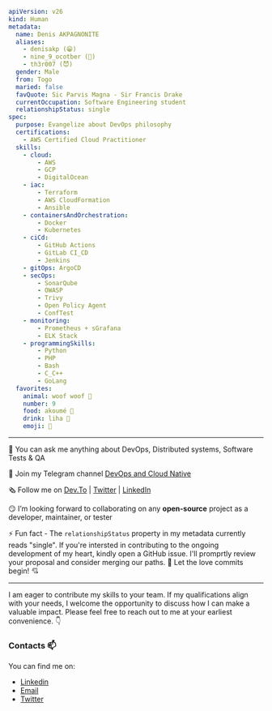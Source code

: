 ```yaml
apiVersion: v26
kind: Human
metadata:
  name: Denis AKPAGNONITE
  aliases:
    - denisakp (😁​)
    - nine_9_ocotber (🤠​)
    - th3r007 (😈​) 
  gender: Male
  from: Togo
  maried: false
  favQuote: Sic Parvis Magna - Sir Francis Drake
  currentOccupation: Software Engineering student
  relationshipStatus: single
spec:
  purpose: Evangelize about DevOps philosophy
  certifications:
    - AWS Certified Cloud Practitioner
  skills:
    - cloud:
        - AWS
        - GCP
        - DigitalOcean
    - iac:
        - Terraform
        - AWS CloudFormation
        - Ansible
    - containersAndOrchestration:
        - Docker
        - Kubernetes
    - ciCd:
        - GitHub Actions
        - GitLab CI_CD
        - Jenkins
    - gitOps: ArgoCD
    - secOps:
        - SonarQube
        - OWASP
        - Trivy
        - Open Policy Agent
        - ConfTest
    - monitoring:
        - Prometheus + sGrafana
        - ELK Stack
    - programmingSkills:
        - Python
        - PHP
        - Bash
        - C_C++
        - GoLang
  favorites:
    animal: woof woof 🦮​
    number: 9
    food: akoumé 🍲​
    drink: liha 🍻​
    emoji: 🙂​
```
---

​🤗​ You can ask me anything about DevOps, Distributed systems, Software Tests & QA

📢​ Join my Telegram channel [DevOps and Cloud Native](https://t.me/devops_cloud_native)

🗞️​ Follow me on [Dev.To](https://dev.to/denisakp) | [Twitter](https://twitter.com/denis_Akp) | [LinkedIn](https://www.linkedin.com/in/denis-akpagnonite-49868b171)

😏​ I’m looking forward to collaborating on any **open-source** project as a developer, maintainer, or tester

⚡ Fun fact - The `relationshipStatus` property in my metadata currently reads "single". If you're intersted in contributing to the ongoing development of my heart, 
kindly open a GitHub issue. I'll promprtly review your proposal and consider merging our paths. 🙈 Let the love commits begin! 💘

---

I am eager to contribute my skills to your team. If my qualifications align with your needs, I welcome the opportunity to discuss how I can make a valuable impact. Please feel free to reach out to me at your earliest convenience. :point_down:

### Contacts 📫
You can find me on:
* [Linkedin](https://www.linkedin.com/in/denis-akpagnonite-49868b171/)
* [Email](mailto:akpagnonited@gmail.com)
* [Twitter](https://twitter.com/denis_Akp)
